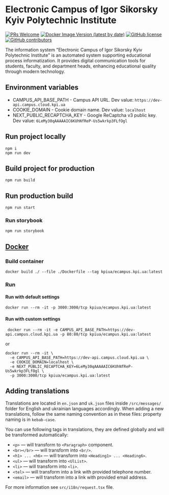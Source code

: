 # Electronic Campus of Igor Sikorsky Kyiv Polytechnic Institute

[![PRs Welcome](https://img.shields.io/badge/PRs-welcome-brightgreen.svg)](http://makeapullrequest.com)
[![Docker Image Version (latest by date)](https://img.shields.io/docker/v/kpiua/ecampus.kpi.ua)](https://hub.docker.com/r/kpiua/ecampus.kpi.ua)
[![GitHub license](https://img.shields.io/github/license/kpi-ua/ecampus.kpi.ua.svg)](https://github.com/kpi-ua/ecampus.kpi.ua/blob/master/LICENSE)
[![GitHub contributors](https://img.shields.io/github/contributors/kpi-ua/ecampus.kpi.ua.svg)](https://GitHub.com/kpi-ua/ecampus.kpi.ua/graphs/contributors/)

The information system "Electronic Campus of Igor Sikorsky Kyiv Polytechnic Institute" is an automated system supporting educational process informatization. It provides digital communication tools for students, faculty, and department heads, enhancing educational quality through modern technology.

## Environment variables

- CAMPUS_API_BASE_PATH - Campus API URL. Dev value: `https://dev-api.campus.cloud.kpi.ua`
- COOKIE_DOMAIN - Cookie domain name. Dev value: `localhost`
- NEXT_PUBLIC_RECAPTCHA_KEY - Google ReCaptcha v3 public key. Dev value: `6LeMy30qAAAAAIC6KUhNfReP-Us5wkrkp3FLfOgl`

## Run project locally

```shell
npm i
npm run dev
```

## Build project for production

```shell
npm run build
```

## Run production build

```shell
npm run start
```

### Run storybook

```shell
npm run storybook
```

## [Docker](https://hub.docker.com/r/kpiua/ecampus-kpi-ua)

### Build container

```shell
docker build ./ --file ./Dockerfile --tag kpiua/ecampus.kpi.ua:latest
```

### Run

#### Run with default settings

```shell
docker run --rm -it -p 3000:3000/tcp kpiua/ecampus.kpi.ua:latest
```

#### Run with custom settings

```shell
 docker run --rm -it -e CAMPUS_API_BASE_PATH=https://dev-api.campus.cloud.kpi.ua -p 80:80/tcp kpiua/ecampus.kpi.ua:latest
```

or

```shell
docker run --rm -it \
  -e CAMPUS_API_BASE_PATH=https://dev-api.campus.cloud.kpi.ua \
  -e COOKIE_DOMAIN=localhost \
  -e NEXT_PUBLIC_RECAPTCHA_KEY=6LeMy30qAAAAAIC6KUhNfReP-Us5wkrkp3FLfOgl \
  -p 3000:3000/tcp kpiua/ecampus.kpi.ua:latest
```

## Adding translations

Translations are located in `en.json` and `uk.json` files inside `/src/messages/` folder for English and ukrainian languages accordingly. When adding a new translations, follow the same naming convention as in these files: property naming is in `kebab-case`.

You can use following tags in translations, they are defined globally and will be transformed automatically:

- `<p>` — will transform to `<Paragraph>` component.
- `<br></br>` — will transform into `<br/>`.
- `<h1> ... <h6>` — will transform into `<Heading1> ... <Heading6>`.
- `<ul>` — will transform into `<UlList>`.
- `<li>` — will transform into `<li>`.
- `<tel>` — will transform into a link with provided telephone number.
- `<email>` — will transform into a link with provided email address.

For more information see `src/i18n/request.tsx` file.
